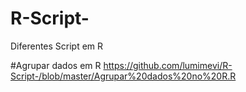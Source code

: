 # R-Script-
Diferentes Script em R 

#Agrupar dados em R
<https://github.com/lumimevi/R-Script-/blob/master/Agrupar%20dados%20no%20R.R>
